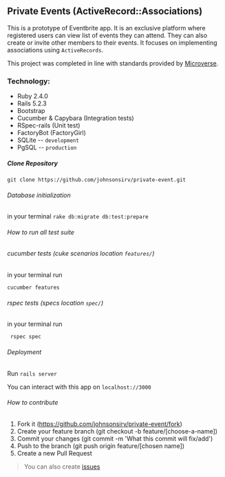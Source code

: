 ## Private Events (ActiveRecord::Associations)

This is a prototype of Eventbrite app. It is an exclusive platform where registered users can view list of events they can attend. They can also create or invite other members to their events.
It focuses on implementing associations using ```ActiveRecords```.

This project was completed in line with standards provided by [Microverse](https://www.microverse.org/ "The Global School for Remote Software Developers!").


### Technology:

* Ruby 2.4.0
* Rails 5.2.3
* Bootstrap
* Cucumber & Capybara (Integration tests)
* RSpec-rails (Unit test)
* FactoryBot (FactoryGirl)
* SQLite -- ``development``
* PgSQL -- ``production``

##### Clone Repository

```git clone https://github.com/johnsonsirv/private-event.git```

###### Database initialization
in your terminal ```rake db:migrate db:test:prepare```

###### How to run all test suite

###### cucumber tests (cuke scenarios location ``features/``)

in your terminal run 

```cucumber features```

###### rspec tests (specs location ``spec/``)

in your terminal run 

``` rspec spec```

###### Deployment

Run ```rails server```

You can interact with this app on ```localhost://3000```

###### How to contribute
1. Fork it (https://github.com/johnsonsirv/private-event/fork)
2. Create your feature branch (git checkout -b feature/[choose-a-name])
3. Commit your changes (git commit -m 'What this commit will fix/add')
4. Push to the branch (git push origin feature/[chosen name])
5. Create a new Pull Request
> You can also create [issues](https://github.com/johnsonsirv/private-event/issues)


